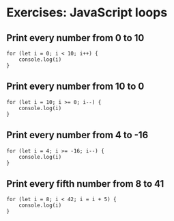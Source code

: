 # Exercises: JavaScript loops

## Print every number from 0 to 10

```
for (let i = 0; i < 10; i++) {
    console.log(i)
}
```

## Print every number from 10 to 0


```
for (let i = 10; i >= 0; i--) {
    console.log(i)
}
```


## Print every number from 4 to -16


```
for (let i = 4; i >= -16; i--) {
    console.log(i)
}
```


## Print every fifth number from 8 to 41


```
for (let i = 8; i < 42; i = i + 5) {
    console.log(i)
}
```
